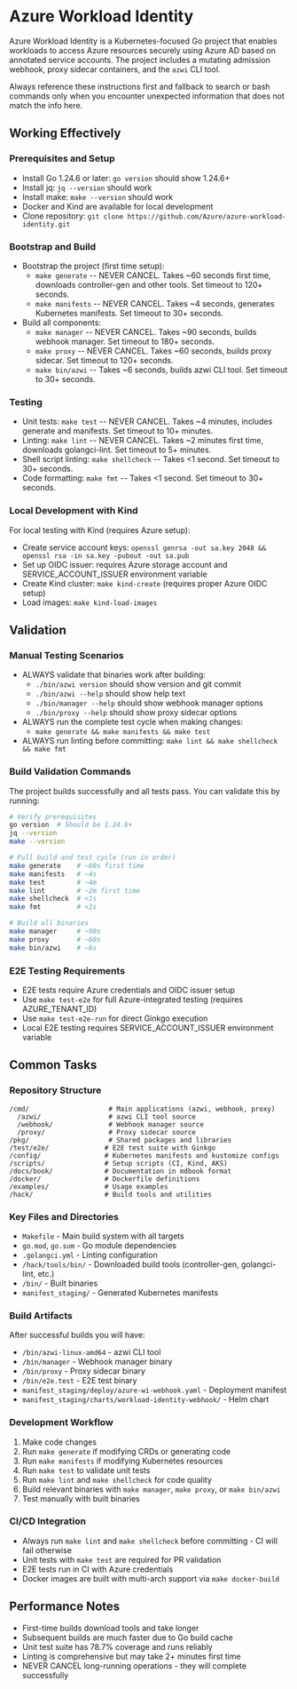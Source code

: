 # Azure Workload Identity

Azure Workload Identity is a Kubernetes-focused Go project that enables workloads to access Azure resources securely using Azure AD based on annotated service accounts. The project includes a mutating admission webhook, proxy sidecar containers, and the `azwi` CLI tool.

Always reference these instructions first and fallback to search or bash commands only when you encounter unexpected information that does not match the info here.

## Working Effectively

### Prerequisites and Setup
- Install Go 1.24.6 or later: `go version` should show 1.24.6+
- Install jq: `jq --version` should work
- Install make: `make --version` should work  
- Docker and Kind are available for local development
- Clone repository: `git clone https://github.com/Azure/azure-workload-identity.git`

### Bootstrap and Build
- Bootstrap the project (first time setup): 
  - `make generate` -- NEVER CANCEL. Takes ~60 seconds first time, downloads controller-gen and other tools. Set timeout to 120+ seconds.
  - `make manifests` -- NEVER CANCEL. Takes ~4 seconds, generates Kubernetes manifests. Set timeout to 30+ seconds.
- Build all components:
  - `make manager` -- NEVER CANCEL. Takes ~90 seconds, builds webhook manager. Set timeout to 180+ seconds.
  - `make proxy` -- NEVER CANCEL. Takes ~60 seconds, builds proxy sidecar. Set timeout to 120+ seconds.
  - `make bin/azwi` -- Takes ~6 seconds, builds azwi CLI tool. Set timeout to 30+ seconds.

### Testing
- Unit tests: `make test` -- NEVER CANCEL. Takes ~4 minutes, includes generate and manifests. Set timeout to 10+ minutes.
- Linting: `make lint` -- NEVER CANCEL. Takes ~2 minutes first time, downloads golangci-lint. Set timeout to 5+ minutes.
- Shell script linting: `make shellcheck` -- Takes <1 second. Set timeout to 30+ seconds.
- Code formatting: `make fmt` -- Takes <1 second. Set timeout to 30+ seconds.

### Local Development with Kind
For local testing with Kind (requires Azure setup):
- Create service account keys: `openssl genrsa -out sa.key 2048 && openssl rsa -in sa.key -pubout -out sa.pub`
- Set up OIDC issuer: requires Azure storage account and SERVICE_ACCOUNT_ISSUER environment variable
- Create Kind cluster: `make kind-create` (requires proper Azure OIDC setup)
- Load images: `make kind-load-images`

## Validation

### Manual Testing Scenarios
- ALWAYS validate that binaries work after building:
  - `./bin/azwi version` should show version and git commit
  - `./bin/azwi --help` should show help text
  - `./bin/manager --help` should show webhook manager options
  - `./bin/proxy --help` should show proxy sidecar options
- ALWAYS run the complete test cycle when making changes:
  - `make generate && make manifests && make test` 
- ALWAYS run linting before committing: `make lint && make shellcheck && make fmt`

### Build Validation Commands
The project builds successfully and all tests pass. You can validate this by running:
```bash
# Verify prerequisites
go version  # Should be 1.24.6+
jq --version
make --version

# Full build and test cycle (run in order)
make generate    # ~60s first time
make manifests   # ~4s  
make test        # ~4m
make lint        # ~2m first time
make shellcheck  # <1s
make fmt         # <1s

# Build all binaries
make manager     # ~90s
make proxy       # ~60s  
make bin/azwi    # ~6s
```

### E2E Testing Requirements
- E2E tests require Azure credentials and OIDC issuer setup
- Use `make test-e2e` for full Azure-integrated testing (requires AZURE_TENANT_ID)
- Use `make test-e2e-run` for direct Ginkgo execution
- Local E2E testing requires SERVICE_ACCOUNT_ISSUER environment variable

## Common Tasks

### Repository Structure
```
/cmd/                    # Main applications (azwi, webhook, proxy)
  /azwi/                 # azwi CLI tool source
  /webhook/              # Webhook manager source  
  /proxy/                # Proxy sidecar source
/pkg/                    # Shared packages and libraries
/test/e2e/              # E2E test suite with Ginkgo
/config/                # Kubernetes manifests and kustomize configs
/scripts/               # Setup scripts (CI, Kind, AKS)
/docs/book/             # Documentation in mdbook format
/docker/                # Dockerfile definitions
/examples/              # Usage examples
/hack/                  # Build tools and utilities
```

### Key Files and Directories
- `Makefile` - Main build system with all targets
- `go.mod`, `go.sum` - Go module dependencies
- `.golangci.yml` - Linting configuration
- `/hack/tools/bin/` - Downloaded build tools (controller-gen, golangci-lint, etc.)
- `/bin/` - Built binaries
- `manifest_staging/` - Generated Kubernetes manifests

### Build Artifacts
After successful builds you will have:
- `/bin/azwi-linux-amd64` - azwi CLI tool
- `/bin/manager` - Webhook manager binary
- `/bin/proxy` - Proxy sidecar binary
- `/bin/e2e.test` - E2E test binary
- `manifest_staging/deploy/azure-wi-webhook.yaml` - Deployment manifest
- `manifest_staging/charts/workload-identity-webhook/` - Helm chart

### Development Workflow
1. Make code changes
2. Run `make generate` if modifying CRDs or generating code
3. Run `make manifests` if modifying Kubernetes resources
4. Run `make test` to validate unit tests  
5. Run `make lint` and `make shellcheck` for code quality
6. Build relevant binaries with `make manager`, `make proxy`, or `make bin/azwi`
7. Test manually with built binaries

### CI/CD Integration
- Always run `make lint` and `make shellcheck` before committing - CI will fail otherwise
- Unit tests with `make test` are required for PR validation
- E2E tests run in CI with Azure credentials
- Docker images are built with multi-arch support via `make docker-build`

## Performance Notes
- First-time builds download tools and take longer
- Subsequent builds are much faster due to Go build cache
- Unit test suite has 78.7% coverage and runs reliably
- Linting is comprehensive but may take 2+ minutes first time
- NEVER CANCEL long-running operations - they will complete successfully